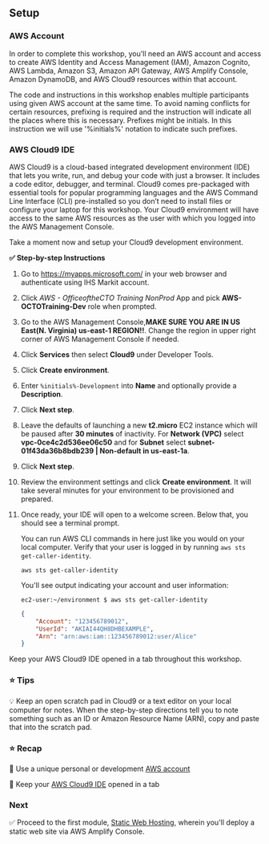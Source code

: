 ## Setup

### AWS Account

In order to complete this workshop, you'll need an AWS account and access to
create AWS Identity and Access Management (IAM), Amazon Cognito, AWS Lambda,
Amazon S3, Amazon API Gateway, AWS Amplify Console, Amazon DynamoDB, and AWS
Cloud9 resources within that account.

The code and instructions in this workshop enables multiple participants using given AWS account at the same time. To avoid naming conflicts for certain resources, prefixing is required and the instruction will indicate all the places where this is necessary.
Prefixes might be initials. In this instruction we will use '%initials%' notation to indicate such prefixes.

### AWS Cloud9 IDE

AWS Cloud9 is a cloud-based integrated development environment (IDE) that lets
you write, run, and debug your code with just a browser. It includes a code
editor, debugger, and terminal. Cloud9 comes pre-packaged with essential tools
for popular programming languages and the AWS Command Line Interface (CLI)
pre-installed so you don’t need to install files or configure your laptop for
this workshop. Your Cloud9 environment will have access to the same AWS
resources as the user with which you logged into the AWS Management Console.

Take a moment now and setup your Cloud9 development environment.

**:white_check_mark: Step-by-step Instructions**

1. Go to https://myapps.microsoft.com/ in your web browser and authenticate using IHS Markit account.

1. Click *AWS - OfficeoftheCTO Training NonProd* App and pick **AWS-OCTOTraining-Dev** role when prompted.

1. Go to the AWS Management Console,**MAKE SURE YOU ARE IN US East(N. Virginia) us-east-1 REGION!!**. Change the region in upper right corner of AWS Management Console if needed.

1. Click **Services** then select **Cloud9**
   under Developer Tools.

1. Click **Create environment**.

1. Enter `%initials%-Development` into **Name** and optionally provide a **Description**.

1. Click **Next step**.

1. Leave the defaults of launching a new
   **t2.micro** EC2 instance which will be paused after **30 minutes** of
   inactivity.
   For **Network (VPC)** select **vpc-0ce4c2d536ee06c50** and for **Subnet** select **subnet-01f43da36b8bdb239 | Non-default in us-east-1a**.

1. Click **Next step**.

1. Review the environment settings and click **Create environment**. It will
   take several minutes for your environment to be provisioned and prepared.

1. Once ready, your IDE will open to a welcome screen. Below that, you should
   see a terminal prompt.

    You can run AWS CLI commands in here just like you would on your local computer.
    Verify that your user is logged in by running `aws sts get-caller-identity`.

    ```console
    aws sts get-caller-identity
    ```

    You'll see output indicating your account and user information:

    ```console
    ec2-user:~/environment $ aws sts get-caller-identity
    ```
    ```json
    {
        "Account": "123456789012",
        "UserId": "AKIAI44QH8DHBEXAMPLE",
        "Arn": "arn:aws:iam::123456789012:user/Alice"
    }
    ```

Keep your AWS Cloud9 IDE opened in a tab throughout this workshop.

### :star: Tips

:bulb: Keep an open scratch pad in Cloud9 or a text editor on your local computer
for notes.  When the step-by-step directions tell you to note something such as
an ID or Amazon Resource Name (ARN), copy and paste that into the scratch pad.

### :star: Recap

:key: Use a unique personal or development [AWS account](#aws-account)

:key: Keep your [AWS Cloud9 IDE](#aws-cloud9-ide) opened in a tab

### Next

:white_check_mark: Proceed to the first module, [Static Web Hosting][static-web-hosting],
wherein you'll deploy a static web site via AWS Amplify Console.

[region-table]: https://aws.amazon.com/about-aws/global-infrastructure/regional-product-services/
[static-web-hosting]: ../1_StaticWebHosting/